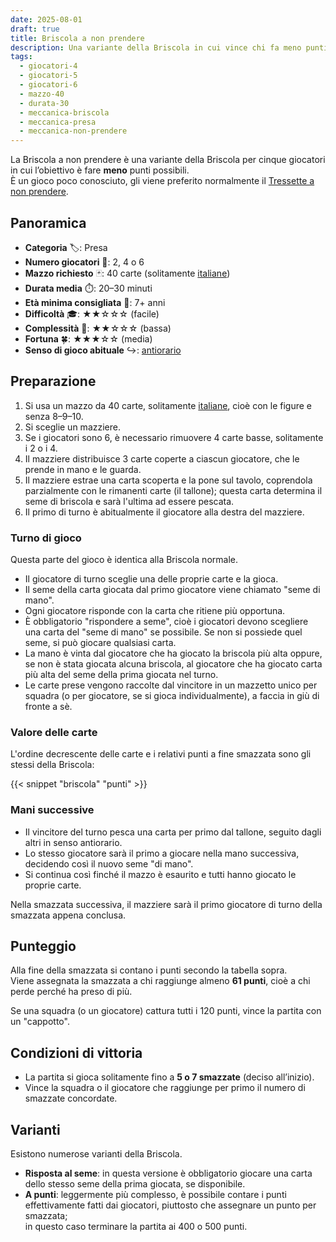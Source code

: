 ```yaml
---
date: 2025-08-01
draft: true
title: Briscola a non prendere
description: Una variante della Briscola in cui vince chi fa meno punti, cioè prende di meno.
tags:
  - giocatori-4
  - giocatori-5
  - giocatori-6
  - mazzo-40
  - durata-30
  - meccanica-briscola
  - meccanica-presa
  - meccanica-non-prendere
---
```


La Briscola a non prendere è una variante della Briscola per cinque giocatori in cui l’obiettivo è fare **meno** punti possibili.  
È un gioco poco conosciuto, gli viene preferito normalmente il [Tressette a non prendere](/giochi/tressette-non-prendere/).

## Panoramica

- **Categoria** 🏷️: Presa
- **Numero giocatori** 👥: 2, 4 o 6
- **Mazzo richiesto** 🃏: 40 carte (solitamente [italiane](/info/dizionario/#italiane))
- **Durata media** ⏱️: 20–30 minuti  
- **Età minima consigliata** 🎂: 7+ anni  
- **Difficoltà** 🎓: ★★☆☆☆ (facile)  
- **Complessità** 🧠: ★★☆☆☆ (bassa)  
- **Fortuna** 🍀: ★★★☆☆ (media)  
- **Senso di gioco abituale** ↪️: [antiorario](/info/dizionario#antiorario)

## Preparazione
1. Si usa un mazzo da 40 carte, solitamente [italiane](/info/dizionario/#italiane), cioè con le figure e senza 8–9–10.
1. Si sceglie un mazziere.
1. Se i giocatori sono 6, è necessario rimuovere 4 carte basse, solitamente i 2 o i 4.
1. Il mazziere distribuisce 3 carte coperte a ciascun giocatore, che le prende in mano e le guarda.
1. Il mazziere estrae una carta scoperta e la pone sul tavolo, coprendola parzialmente con le rimanenti carte (il tallone); questa carta determina il seme di briscola e sarà l'ultima ad essere pescata.
1. Il primo di turno è abitualmente il giocatore alla destra del mazziere.

### Turno di gioco

Questa parte del gioco è identica alla Briscola normale.

- Il giocatore di turno sceglie una delle proprie carte e la gioca.
- Il seme della carta giocata dal primo giocatore viene chiamato "seme di mano".
- Ogni giocatore risponde con la carta che ritiene più opportuna.  
- È obbligatorio "rispondere a seme", cioè i giocatori devono scegliere una carta del "seme di mano" se possibile. Se non si possiede quel seme, si può giocare qualsiasi carta.
- La mano è vinta dal giocatore che ha giocato la briscola più alta oppure, se non è stata giocata alcuna briscola, al giocatore che ha giocato carta più alta del seme della prima giocata nel turno.
- Le carte prese vengono raccolte dal vincitore in un mazzetto unico per squadra (o per giocatore, se si gioca individualmente), a faccia in giù di fronte a sè.

### Valore delle carte

L'ordine decrescente delle carte e i relativi punti a fine smazzata sono gli stessi della Briscola:

{{< snippet "briscola" "punti" >}}

### Mani successive
- Il vincitore del turno pesca una carta per primo dal tallone, seguito dagli altri in senso antiorario.
- Lo stesso giocatore sarà il primo a giocare nella mano successiva, decidendo così il nuovo seme "di mano".
- Si continua così finché il mazzo è esaurito e tutti hanno giocato le proprie carte.

Nella smazzata successiva, il mazziere sarà il primo giocatore di turno della smazzata appena conclusa.

## Punteggio

Alla fine della smazzata si contano i punti secondo la tabella sopra.  
Viene assegnata la smazzata a chi raggiunge almeno **61 punti**, cioè a chi perde perché ha preso di più.

Se una squadra (o un giocatore) cattura tutti i 120 punti, vince la partita con un "cappotto".

## Condizioni di vittoria
- La partita si gioca solitamente fino a **5 o 7 smazzate** (deciso all’inizio).
- Vince la squadra o il giocatore che raggiunge per primo il numero di smazzate concordate.

## Varianti

Esistono numerose varianti della Briscola.

- **Risposta al seme**: in questa versione è obbligatorio giocare una carta dello stesso seme della prima giocata, se disponibile.
- **A punti**: leggermente più complesso, è possibile contare i punti effettivamente fatti dai giocatori, piuttosto che assegnare un punto per smazzata;  
   in questo caso terminare la partita ai 400 o 500 punti.